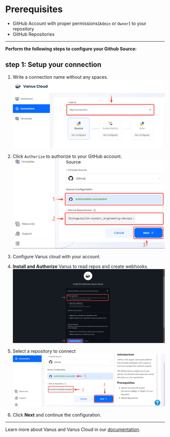 #
# Prerequisites

- GitHub Account with proper permissions(`Admin` or `Owner`) to your repository
- GitHub Repositories

---

**Perform the following steps to configure your Github Source:**

## step 1: Setup your connection

1. Write a connection name without any spaces.
   ![img.png](images/1.png)  

2. Click `Authorize` to authorize to your GitHub account.
![img.png](images/auth%20successful.png)  

3. Configure Vanus cloud with your account.

4. **Install and Authorize** Vanus to read repos and create webhooks.
![](images/install%20and%20auth.png)  

5. Select a repository to connect
![](images/selectrepo.png)  
6. Click **Next** and continue the configuration.
---

Learn more about Vanus and Vanus Cloud in our [documentation](https://docs.vanus.ai).
